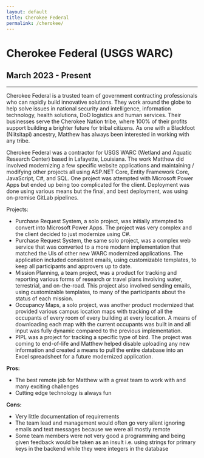 ```yaml
---
layout: default
title: Cherokee Federal
permalink: /cherokee/
---
```

# Cherokee Federal (USGS WARC)
## March 2023 - Present
<hr class="hr-plain">

Cherokee Federal is a trusted team of government contracting professionals who can rapidly build innovative solutions. They work around the globe to help solve issues in national security and intelligence, information technology, health solutions, DoD logistics and human services. Their businesses serve the Cherokee Nation tribe, where 100% of their profits support building a brighter future for tribal citizens. As one with a Blackfoot (Niitsitapi) ancestry, Matthew has always been interested in working with any tribe.

Cherokee Federal was a contractor for USGS WARC (Wetland and Aquatic Research Center) based in Lafayette, Louisiana. The work Matthew did involved modernizing a few specific website applications and maintaining / modifying other projects all using ASP.NET Core, Entity Framework Core, JavaScript, C#, and SQL. One project was attempted with Microsoft Power Apps but ended up being too complicated for the client. Deployment was done using various means but the final, and best deployment, was using on-premise GitLab pipelines.

Projects:  
- Purchase Request System, a solo project, was initially attempted to convert into Microsoft Power Apps. The project was very complex and the client decided to just modernize using C#.
- Purchase Request System, the same solo project, was a complex web service that was converted to a more modern implementation that matched the UIs of other new WARC modernized applications. The application included consistent emails, using customizable templates, to keep all participants and approvers up to date.
- Mission Planning, a team project, was a product for tracking and reporting various forms of research or travel plans involving water, terrestrial, and on-the-road. This project also involved sending emails, using customizable templates, to many of the participants about the status of each mission.
- Occupancy Maps, a solo project, was another product modernized that provided various campus location maps with tracking of all the occupants of every room of every building at every location. A means of downloading each map with the current occupants was built in and all input was fully dynamic compared to the previous implementation.
- PIPL was a project for tracking a specific type of bird. The project was coming to end-of-life and Matthew helped disable uploading any new information and created a means to pull the entire database into an Excel spreadsheet for a future modernized application.

**Pros:**
* The best remote job for Matthew with a great team to work with and many exciting challenges
* Cutting edge technology is always fun

**Cons:**
* Very little documentation of requirements
* The team lead and management would often go very silent ignoring emails and text messages because we were all mostly remote
* Some team members were not very good a programming and being given feedback would be taken as an insult i.e. using strings for primary keys in the backend while they were integers in the database
